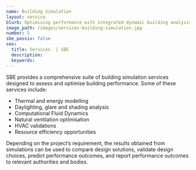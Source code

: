 ```yaml
---
name: Building Simulation
layout: service
blurb: Optimising performance with integrated dynamic building analysis
image_path: /images/services-building-simulation.jpg
number: 5
sbe_passiv: false
seo:
  title: Services  | SBE
  description:
  keywords:
---
```



SBE provides a comprehensive suite of building simulation services designed to assess and optimise building performance. Some of these services include:

* Thermal and energy modelling
* Daylighting, glare and shading analysis
* Computational Fluid Dynamics
* Natural ventilation optimisation
* HVAC validations
* Resource efficiency opportunities

Depending on the project’s requirement, the results obtained from simulations can be used to compare design solutions, validate design choices, predict performance outcomes, and report performance outcomes to relevant authorities and bodies.